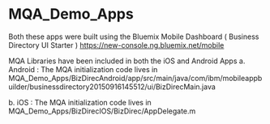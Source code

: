 # MQA_Demo_Apps
Both these apps were built using the Bluemix Mobile Dashboard ( Business Directory UI Starter ) 
https://new-console.ng.bluemix.net/mobile

MQA Libraries have been included in both the iOS and Android Apps
a. Android : The MQA initialization code lives in MQA_Demo_Apps/BizDirecAndroid/app/src/main/java/com/ibm/mobileappbuilder/businessdirectory20150916145512/ui/BizDirecMain.java

b. iOS : The MQA initialization code lives in
MQA_Demo_Apps/BizDirecIOS/BizDirec/AppDelegate.m



